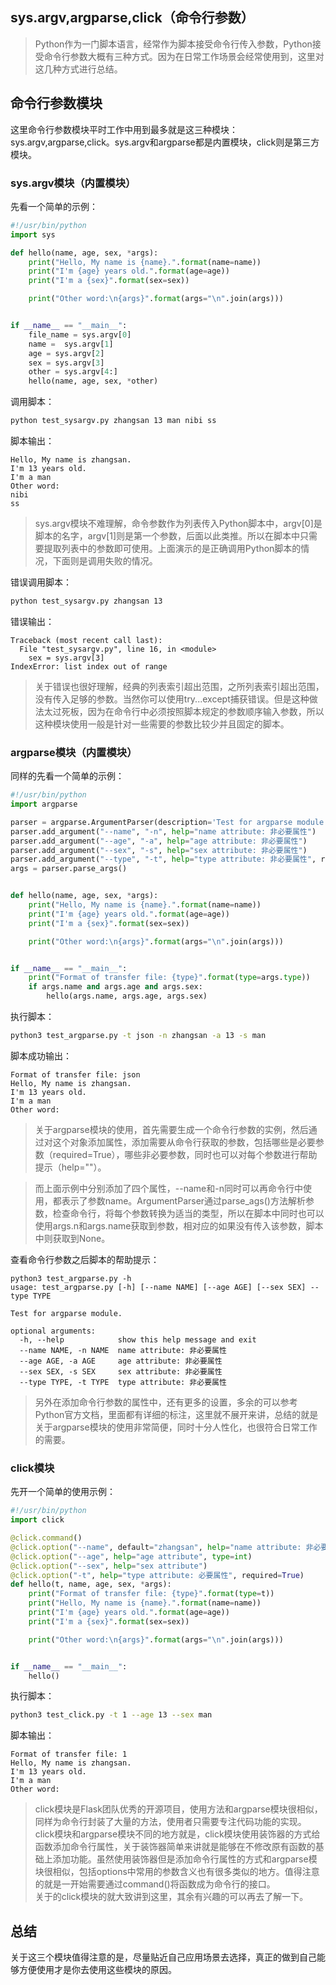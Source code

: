 ## sys.argv,argparse,click（命令行参数）

>Python作为一门脚本语言，经常作为脚本接受命令行传入参数，Python接受命令行参数大概有三种方式。因为在日常工作场景会经常使用到，这里对这几种方式进行总结。

## 命令行参数模块
这里命令行参数模块平时工作中用到最多就是这三种模块：sys.argv,argparse,click。sys.argv和argparse都是内置模块，click则是第三方模块。

### sys.argv模块（内置模块）
先看一个简单的示例：

```python
#!/usr/bin/python
import sys

def hello(name, age, sex, *args):
    print("Hello, My name is {name}.".format(name=name))
    print("I'm {age} years old.".format(age=age))
    print("I'm a {sex}".format(sex=sex))

    print("Other word:\n{args}".format(args="\n".join(args)))


if __name__ == "__main__":
    file_name = sys.argv[0]
    name =  sys.argv[1]
    age = sys.argv[2]
    sex = sys.argv[3]
    other = sys.argv[4:]
    hello(name, age, sex, *other)
```
调用脚本：
```bash
python test_sysargv.py zhangsan 13 man nibi ss
```
脚本输出：
```
Hello, My name is zhangsan.
I'm 13 years old.
I'm a man
Other word:
nibi
ss
```
> sys.argv模块不难理解，命令参数作为列表传入Python脚本中，argv[0]是脚本的名字，argv[1]则是第一个参数，后面以此类推。所以在脚本中只需要提取列表中的参数即可使用。上面演示的是正确调用Python脚本的情况，下面则是调用失败的情况。

错误调用脚本：
```bash
python test_sysargv.py zhangsan 13
```
错误输出：
```
Traceback (most recent call last):
  File "test_sysargv.py", line 16, in <module>
    sex = sys.argv[3]
IndexError: list index out of range
```
> 关于错误也很好理解，经典的列表索引超出范围，之所列表索引超出范围，没有传入足够的参数。当然你可以使用try...except捕获错误。但是这种做法太过死板，因为在命令行中必须按照脚本规定的参数顺序输入参数，所以这种模块使用一般是针对一些需要的参数比较少并且固定的脚本。

### argparse模块（内置模块）
同样的先看一个简单的示例：

```python
#!/usr/bin/python
import argparse

parser = argparse.ArgumentParser(description='Test for argparse module.')   # 构建命令参数实例
parser.add_argument("--name", "-n", help="name attribute: 非必要属性")
parser.add_argument("--age", "-a", help="age attribute: 非必要属性")
parser.add_argument("--sex", "-s", help="sex attribute: 非必要属性")
parser.add_argument("--type", "-t", help="type attribute: 非必要属性", required=True)
args = parser.parse_args()


def hello(name, age, sex, *args):
    print("Hello, My name is {name}.".format(name=name))
    print("I'm {age} years old.".format(age=age))
    print("I'm a {sex}".format(sex=sex))

    print("Other word:\n{args}".format(args="\n".join(args)))


if __name__ == "__main__":
    print("Format of transfer file: {type}".format(type=args.type))
    if args.name and args.age and args.sex:
        hello(args.name, args.age, args.sex)
```
执行脚本：
```bash
python3 test_argparse.py -t json -n zhangsan -a 13 -s man
```
脚本成功输出：

```
Format of transfer file: json
Hello, My name is zhangsan.
I'm 13 years old.
I'm a man
Other word:

```
> 关于argparse模块的使用，首先需要生成一个命令行参数的实例，然后通过对这个对象添加属性，添加需要从命令行获取的参数，包括哪些是必要参数（required=True），哪些非必要参数，同时也可以对每个参数进行帮助提示（help=""）。

> 而上面示例中分别添加了四个属性，--name和-n同时可以再命令行中使用，都表示了参数name。ArgumentParser通过parse_ags()方法解析参数，检查命令行，将每个参数转换为适当的类型，所以在脚本中同时也可以使用args.n和args.name获取到参数，相对应的如果没有传入该参数，脚本中则获取到None。

查看命令行参数之后脚本的帮助提示：

```
python3 test_argparse.py -h
usage: test_argparse.py [-h] [--name NAME] [--age AGE] [--sex SEX] --type TYPE

Test for argparse module.

optional arguments:
  -h, --help            show this help message and exit
  --name NAME, -n NAME  name attribute: 非必要属性
  --age AGE, -a AGE     age attribute: 非必要属性
  --sex SEX, -s SEX     sex attribute: 非必要属性
  --type TYPE, -t TYPE  type attribute: 非必要属性
```
> 另外在添加命令行参数的属性中，还有更多的设置，多余的可以参考Python官方文档，里面都有详细的标注，这里就不展开来讲，总结的就是关于argparse模块的使用非常简便，同时十分人性化，也很符合日常工作的需要。

### click模块
先开一个简单的使用示例：
```python
#!/usr/bin/python
import click

@click.command()
@click.option("--name", default="zhangsan", help="name attribute: 非必要属性")
@click.option("--age", help="age attribute", type=int)
@click.option("--sex", help="sex attribute")
@click.option("-t", help="type attribute: 必要属性", required=True)
def hello(t, name, age, sex, *args):
    print("Format of transfer file: {type}".format(type=t))
    print("Hello, My name is {name}.".format(name=name))
    print("I'm {age} years old.".format(age=age))
    print("I'm a {sex}".format(sex=sex))

    print("Other word:\n{args}".format(args="\n".join(args)))


if __name__ == "__main__":
    hello()

```
执行脚本：

```bash
python3 test_click.py -t 1 --age 13 --sex man
```
脚本输出：

```
Format of transfer file: 1
Hello, My name is zhangsan.
I'm 13 years old.
I'm a man
Other word:

```
> click模块是Flask团队优秀的开源项目，使用方法和argparse模块很相似，同样为命令行封装了大量的方法，使用者只需要专注代码功能的实现。<br> click模块和argparse模块不同的地方就是，click模块使用装饰器的方式给函数添加命令行属性，关于装饰器简单来讲就是能够在不修改原有函数的基础上添加功能。虽然使用装饰器但是添加命令行属性的方式和argparse模块很相似，包括options中常用的参数含义也有很多类似的地方。值得注意的就是一开始需要通过command()将函数成为命令行的接口。<br> 关于的click模块的就大致讲到这里，其余有兴趣的可以再去了解一下。

## 总结
关于这三个模块值得注意的是，尽量贴近自己应用场景去选择，真正的做到自己能够方便使用才是你去使用这些模块的原因。

